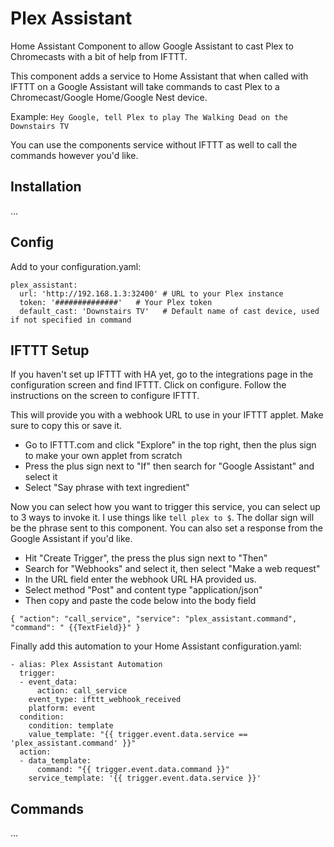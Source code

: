# Plex Assistant
Home Assistant Component to allow Google Assistant to cast Plex to Chromecasts with a bit of help from IFTTT.

This component adds a service to Home Assistant that when called with IFTTT on a Google Assistant will take commands to cast Plex to a Chromecast/Google Home/Google Nest device.

Example: `Hey Google, tell Plex to play The Walking Dead on the Downstairs TV`

You can use the components service without IFTTT as well to call the commands however you'd like.

## Installation
...

## Config
Add to your configuration.yaml:
```
plex_assistant:
  url: 'http://192.168.1.3:32400' # URL to your Plex instance
  token: '##############'   # Your Plex token
  default_cast: 'Downstairs TV'   # Default name of cast device, used if not specified in command
```

## IFTTT Setup

If you haven't set up IFTTT with HA yet, go to the integrations page in the configuration screen and find IFTTT. Click on configure. Follow the instructions on the screen to configure IFTTT.

This will provide you with a webhook URL to use in your IFTTT applet. Make sure to copy this or save it.

* Go to IFTTT.com and click "Explore" in the top right, then the plus sign to make your own applet from scratch
* Press the plus sign next to "If" then search for "Google Assistant" and select it
* Select "Say phrase with text ingredient"

Now you can select how you want to trigger this service, you can select up to 3 ways to invoke it. I use things like `tell plex to $`.
The dollar sign will be the phrase sent to this component. You can also set a response from the Google Assistant if you'd like.

* Hit "Create Trigger", the press the plus sign next to "Then"
* Search for "Webhooks" and select it, then select "Make a web request"
* In the URL field enter the webhook URL HA provided us.
* Select method "Post" and content type "application/json"
* Then copy and paste the code below into the body field

```{ "action": "call_service", "service": "plex_assistant.command", "command": " {{TextField}}" }```

Finally add this automation to your Home Assistant configuration.yaml:

```
- alias: Plex Assistant Automation
  trigger:
  - event_data:
      action: call_service
    event_type: ifttt_webhook_received
    platform: event
  condition:
    condition: template
    value_template: "{{ trigger.event.data.service == 'plex_assistant.command' }}"
  action:
  - data_template:
      command: "{{ trigger.event.data.command }}"
    service_template: '{{ trigger.event.data.service }}'
```

## Commands
...
